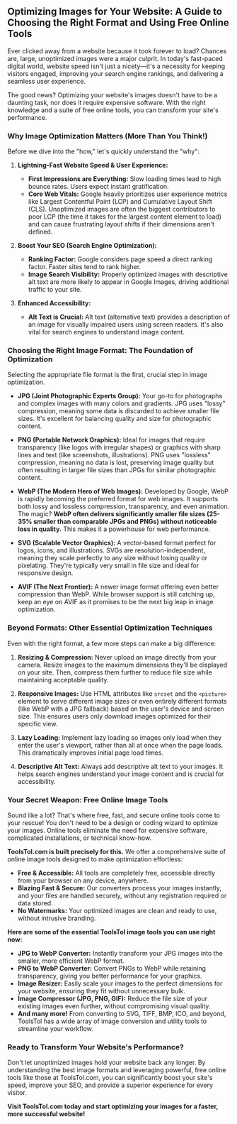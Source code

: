 ## Optimizing Images for Your Website: A Guide to Choosing the Right Format and Using Free Online Tools

Ever clicked away from a website because it took forever to load? Chances are, large, unoptimized images were a major culprit. In today's fast-paced digital world, website speed isn't just a nicety—it's a necessity for keeping visitors engaged, improving your search engine rankings, and delivering a seamless user experience.

The good news? Optimizing your website's images doesn't have to be a daunting task, nor does it require expensive software. With the right knowledge and a suite of free online tools, you can transform your site's performance.

### Why Image Optimization Matters (More Than You Think!)

Before we dive into the "how," let's quickly understand the "why":

1.  **Lightning-Fast Website Speed & User Experience:**
    *   **First Impressions are Everything:** Slow loading times lead to high bounce rates. Users expect instant gratification.
    *   **Core Web Vitals:** Google heavily prioritizes user experience metrics like Largest Contentful Paint (LCP) and Cumulative Layout Shift (CLS). Unoptimized images are often the biggest contributors to poor LCP (the time it takes for the largest content element to load) and can cause frustrating layout shifts if their dimensions aren't defined.

2.  **Boost Your SEO (Search Engine Optimization):**
    *   **Ranking Factor:** Google considers page speed a direct ranking factor. Faster sites tend to rank higher.
    *   **Image Search Visibility:** Properly optimized images with descriptive alt text are more likely to appear in Google Images, driving additional traffic to your site.

3.  **Enhanced Accessibility:**
    *   **Alt Text is Crucial:** Alt text (alternative text) provides a description of an image for visually impaired users using screen readers. It's also vital for search engines to understand image content.

### Choosing the Right Image Format: The Foundation of Optimization

Selecting the appropriate file format is the first, crucial step in image optimization.

*   **JPG (Joint Photographic Experts Group):** Your go-to for photographs and complex images with many colors and gradients. JPG uses "lossy" compression, meaning some data is discarded to achieve smaller file sizes. It's excellent for balancing quality and size for photographic content.

*   **PNG (Portable Network Graphics):** Ideal for images that require transparency (like logos with irregular shapes) or graphics with sharp lines and text (like screenshots, illustrations). PNG uses "lossless" compression, meaning no data is lost, preserving image quality but often resulting in larger file sizes than JPGs for similar photographic content.

*   **WebP (The Modern Hero of Web Images):** Developed by Google, WebP is rapidly becoming the preferred format for web images. It supports both lossy and lossless compression, transparency, and even animation. The magic? **WebP often delivers significantly smaller file sizes (25-35% smaller than comparable JPGs and PNGs) without noticeable loss in quality.** This makes it a powerhouse for web performance.

*   **SVG (Scalable Vector Graphics):** A vector-based format perfect for logos, icons, and illustrations. SVGs are resolution-independent, meaning they scale perfectly to any size without losing quality or pixelating. They're typically very small in file size and ideal for responsive design.

*   **AVIF (The Next Frontier):** A newer image format offering even better compression than WebP. While browser support is still catching up, keep an eye on AVIF as it promises to be the next big leap in image optimization.

### Beyond Formats: Other Essential Optimization Techniques

Even with the right format, a few more steps can make a big difference:

1.  **Resizing & Compression:** Never upload an image directly from your camera. Resize images to the maximum dimensions they'll be displayed on your site. Then, compress them further to reduce file size while maintaining acceptable quality.

2.  **Responsive Images:** Use HTML attributes like `srcset` and the `<picture>` element to serve different image sizes or even entirely different formats (like WebP with a JPG fallback) based on the user's device and screen size. This ensures users only download images optimized for their specific view.

3.  **Lazy Loading:** Implement lazy loading so images only load when they enter the user's viewport, rather than all at once when the page loads. This dramatically improves initial page load times.

4.  **Descriptive Alt Text:** Always add descriptive alt text to your images. It helps search engines understand your image content and is crucial for accessibility.

### Your Secret Weapon: Free Online Image Tools

Sound like a lot? That's where free, fast, and secure online tools come to your rescue! You don't need to be a design or coding wizard to optimize your images. Online tools eliminate the need for expensive software, complicated installations, or technical know-how.

**ToolsTol.com is built precisely for this.** We offer a comprehensive suite of online image tools designed to make optimization effortless:

*   **Free & Accessible:** All tools are completely free, accessible directly from your browser on any device, anywhere.
*   **Blazing Fast & Secure:** Our converters process your images instantly, and your files are handled securely, without any registration required or data stored.
*   **No Watermarks:** Your optimized images are clean and ready to use, without intrusive branding.

**Here are some of the essential ToolsTol image tools you can use right now:**

*   **JPG to WebP Converter:** Instantly transform your JPG images into the smaller, more efficient WebP format.
*   **PNG to WebP Converter:** Convert PNGs to WebP while retaining transparency, giving you better performance for your graphics.
*   **Image Resizer:** Easily scale your images to the perfect dimensions for your website, ensuring they fit without unnecessary bulk.
*   **Image Compressor (JPG, PNG, GIF):** Reduce the file size of your existing images even further, without compromising visual quality.
*   **And many more!** From converting to SVG, TIFF, BMP, ICO, and beyond, ToolsTol has a wide array of image conversion and utility tools to streamline your workflow.

### Ready to Transform Your Website's Performance?

Don't let unoptimized images hold your website back any longer. By understanding the best image formats and leveraging powerful, free online tools like those at ToolsTol.com, you can significantly boost your site's speed, improve your SEO, and provide a superior experience for every visitor.

**Visit ToolsTol.com today and start optimizing your images for a faster, more successful website!**